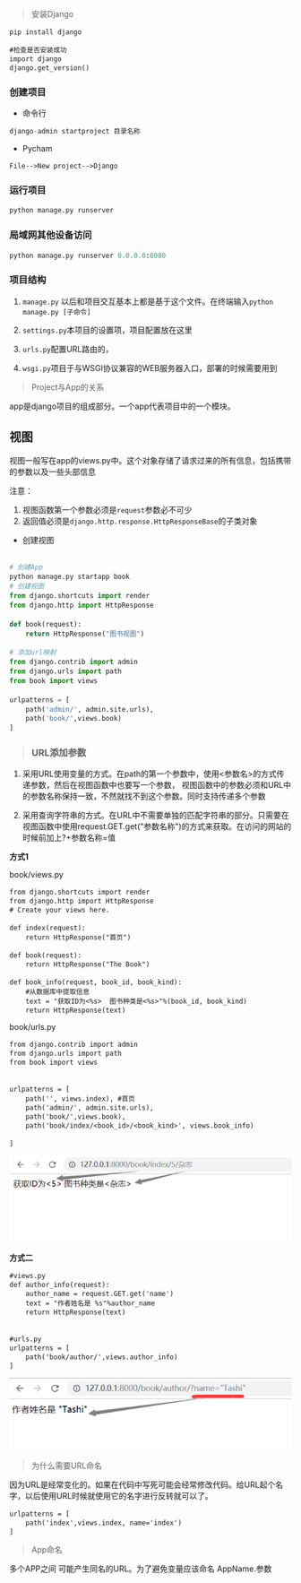 > 安装Django

```python
pip install django
```

```
#检查是否安装成功
import django
django.get_version()
```

### 创建项目

- 命令行
```python
django-admin startproject 目录名称
```

- Pycham
```
File-->New project-->Django
```

### 运行项目

```python
python manage.py runserver
```

### 局域网其他设备访问

```python
python manage.py runserver 0.0.0.0:8080
```


### 项目结构

1. `manage.py` 以后和项目交互基本上都是基于这个文件。在终端输入`python manage.py [子命令]`

2. `settings.py`本项目的设置项，项目配置放在这里

3. `urls.py`配置URL路由的，

4. `wsgi.py`项目于与WSGI协议兼容的WEB服务器入口，部署的时候需要用到

> Project与App的关系

app是django项目的组成部分。一个app代表项目中的一个模块。


## 视图

视图一般写在app的views.py中。这个对象存储了请求过来的所有信息，包括携带的参数以及一些头部信息

注意：
1. 视图函数第一个参数必须是`request`参数必不可少
2. 返回值必须是`django.http.response.HttpResponseBase`的子类对象

- 创建视图

```python

# 创建App
python manage.py startapp book
# 创建视图
from django.shortcuts import render
from django.http import HttpResponse

def book(request):
	return HttpResponse("图书视图")
	
# 添加url映射
from django.contrib import admin
from django.urls import path
from book import views

urlpatterns = [
	path('admin/', admin.site.urls),
	path('book/',views.book)
]
```

> ### URL添加参数

1. 采用URL使用变量的方式。在path的第一个参数中，使用<参数名>的方式传递参数，然后在视图函数中也要写一个参数， 视图函数中的参数必须和URL中的参数名称保持一致，不然就找不到这个参数。同时支持传递多个参数

2. 采用查询字符串的方式。在URL中不需要单独的匹配字符串的部分。只需要在视图函数中使用request.GET.get("参数名称")的方式来获取。在访问的网站的时候前加上?+参数名称=值


**方式1**

book/views.py

```
from django.shortcuts import render
from django.http import HttpResponse
# Create your views here.

def index(request):
    return HttpResponse("首页")

def book(request):
    return HttpResponse("The Book")

def book_info(request, book_id, book_kind):
    #从数据库中提取信息
    text = "获取ID为<%s>  图书种类是<%s>"%(book_id, book_kind)
    return HttpResponse(text)
```

book/urls.py

```
from django.contrib import admin
from django.urls import path
from book import views


urlpatterns = [
    path('', views.index), #首页
    path('admin/', admin.site.urls),
    path('book/',views.book),
    path('book/index/<book_id>/<book_kind>', views.book_info)

]
```

![](image/1555398353531.png)

**方式二**

```
#views.py
def author_info(request):
    author_name = request.GET.get('name')
    text = "作者姓名是 %s"%author_name
    return HttpResponse(text)
		
		
#urls.py
urlpatterns = [
    path('book/author/',views.author_info)
]
```

![](image/1555398395175.png)

> 为什么需要URL命名

因为URL是经常变化的。如果在代码中写死可能会经常修改代码。给URL起个名字，以后使用URL时候就使用它的名字进行反转就可以了。

```
urlpatterns = [
    path('index',views.index, name='index')
]
```

> App命名

多个APP之间 可能产生同名的URL。为了避免变量应该命名 AppName.参数


